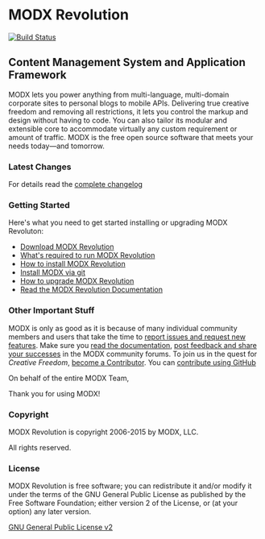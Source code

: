 # MODX Revolution

[![Build Status](https://travis-ci.org/modxcms/revolution.svg?branch=develop)](https://travis-ci.org/modxcms/revolution)

## Content Management System and Application Framework

MODX lets you power anything from multi-language, multi-domain corporate sites to personal blogs to mobile APIs. Delivering true creative freedom and removing all restrictions, it lets you control the markup and design without having to code. You can also tailor its modular and extensible core to accommodate virtually any custom requirement or amount of traffic. MODX is the free open source software that meets your needs today—and tomorrow.

### Latest Changes

For details read the [complete changelog](./core/docs/changelog.txt "complete changelog")

### Getting Started

Here's what you need to get started installing or upgrading MODX Revoluton:

+ [Download MODX Revolution](http://modx.com/download/ "Download MODX")
+ [What's required to run MODX Revolution](http://rtfm.modx.com/revolution/2.x/getting-started/server-requirements "Server Requirements - MODx Revolution 2.x - MODx Documentation")
+ [How to install MODX Revolution](http://rtfm.modx.com/revolution/2.x/getting-started/installation/basic-installation "Basic Installation - MODx Revolution 2.x - MODx Documentation")
+ [Install MODX via git](http://rtfm.modx.com/revolution/2.x/getting-started/installation/git-installation "Git Installation - MODx Revolution 2.x - MODx Documentation")
+ [How to upgrade MODX Revolution](http://rtfm.modx.com/revolution/2.x/administering-your-site/upgrading-modx "Upgrading MODx - MODx Revolution 2.x - MODx Documentation")
+ [Read the MODX Revolution Documentation](http://rtfm.modx.com/revolution/2.x/ "Home - MODx Revolution 2.x - MODx Documentation")

### Other Important Stuff

MODX is only as good as it is because of many individual community members and users that take the time to [report issues and request new features](https://github.com/modxcms/revolution/issues "MODX Github Issues"). Make sure you [read the documentation](http://rtfm.modx.com/revolution/2.x/ "Home - MODx Revolution 2.x - MODx Documentation"), [post feedback and share your successes](http://forums.modx.com/board/?board=264 "MODX :: Revolution 2.2") in the MODX community forums. To join us in the quest for *Creative Freedom*, [become a Contributor](http://rtfm.modx.com/community/). You can [contribute using GitHub](http://rtfm.modx.com/community/contribute/using-git-and-github/ "Contribute to MODX via GitHub")

On behalf of the entire MODX Team,

Thank you for using MODX!

### Copyright

MODX Revolution is copyright 2006-2015 by MODX, LLC.

All rights reserved.

### License

MODX Revolution is free software; you can redistribute it and/or modify it under the terms of the GNU General Public License as published by the Free Software Foundation; either version 2 of the License, or (at your option) any later version.

[GNU General Public License v2](./core/docs/license.txt "GNU General Public License v2")

